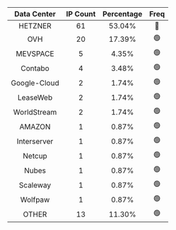 | Data Center | IP Count | Percentage | Freq |
|:------------:|:--------:|:-----------:|:-----:|
| HETZNER | 61 | 53.04% | 🔴 |
| OVH | 20 | 17.39% | 🟢 |
| MEVSPACE | 5 | 4.35% | 🟢 |
| Contabo | 4 | 3.48% | 🟢 |
| Google-Cloud | 2 | 1.74% | 🟢 |
| LeaseWeb | 2 | 1.74% | 🟢 |
| WorldStream | 2 | 1.74% | 🟢 |
| AMAZON | 1 | 0.87% | 🟢 |
| Interserver | 1 | 0.87% | 🟢 |
| Netcup | 1 | 0.87% | 🟢 |
| Nubes | 1 | 0.87% | 🟢 |
| Scaleway | 1 | 0.87% | 🟢 |
| Wolfpaw | 1 | 0.87% | 🟢 |
| OTHER | 13 | 11.30% | 🟢 |